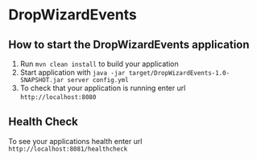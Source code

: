 # DropWizardEvents

How to start the DropWizardEvents application
---

1. Run `mvn clean install` to build your application
1. Start application with `java -jar target/DropWizardEvents-1.0-SNAPSHOT.jar server config.yml`
1. To check that your application is running enter url `http://localhost:8080`

Health Check
---

To see your applications health enter url `http://localhost:8081/healthcheck`
